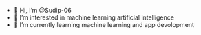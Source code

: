 - 👋 Hi, I’m @Sudip-06
- 👀 I’m interested in machine learning artificial intelligence
- 🌱 I’m currently learning machine learning and app devolopment
<!---
- 💞️ I’m looking to collaborate on ...
- 📫 How to reach me ...
- 😄 Pronouns: ...
- ⚡ Fun fact: ...
--->

<!---
Sudip-06/Sudip-06 is a ✨ special ✨ repository because its `README.md` (this file) appears on your GitHub profile.
You can click the Preview link to take a look at your changes.
--->
